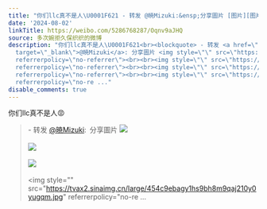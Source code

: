 ```yaml
---
title: "你们llc真不是人\U0001F621 - 转发 @暁Mizuki:&ensp;分享圖片 [图片][图片][图片][图片][图片][图片]"
date: '2024-08-02'
linkTitle: https://weibo.com/5286768287/Oqnv9aJHQ
source: 多次婉拒久保织织的微博
description: "你们llc真不是人\U0001F621<br><blockquote> - 转发 <a href=\"https://weibo.com/1162649274\"
  target=\"_blank\">@暁Mizuki</a>: 分享圖片 <img style=\"\" src=\"https://tvax2.sinaimg.cn/large/454c9ebagy1hs9bgduavjj213w0ryh0g.jpg\"
  referrerpolicy=\"no-referrer\"><br><br><img style=\"\" src=\"https://tvax2.sinaimg.cn/large/454c9ebagy1hs9bgo9ntlj212k14uqiy.jpg\"
  referrerpolicy=\"no-referrer\"><br><br><img style=\"\" src=\"https://tvax4.sinaimg.cn/large/454c9ebagy1hs9bgtirl2j2100170txu.jpg\"
  referrerpolicy=\"no-referrer\"><br><br><img style=\"\" src=\"https://tvax2.sinaimg.cn/large/454c9ebagy1hs9bh8m9qaj210y0yugqm.jpg\"
  referrerpolicy=\"no-re ..."
disable_comments: true
---
```

你们llc真不是人😡<br><blockquote> - 转发 <a href="https://weibo.com/1162649274" target="_blank">@暁Mizuki</a>: 分享圖片 <img style="" src="https://tvax2.sinaimg.cn/large/454c9ebagy1hs9bgduavjj213w0ryh0g.jpg" referrerpolicy="no-referrer"><br><br><img style="" src="https://tvax2.sinaimg.cn/large/454c9ebagy1hs9bgo9ntlj212k14uqiy.jpg" referrerpolicy="no-referrer"><br><br><img style="" src="https://tvax4.sinaimg.cn/large/454c9ebagy1hs9bgtirl2j2100170txu.jpg" referrerpolicy="no-referrer"><br><br><img style="" src="https://tvax2.sinaimg.cn/large/454c9ebagy1hs9bh8m9qaj210y0yugqm.jpg" referrerpolicy="no-re ...